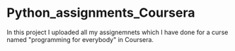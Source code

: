 # Python_assignments_Coursera

In this project I uploaded all my assignemnets which I have done for a curse named "programming for everybody" in Coursera.
